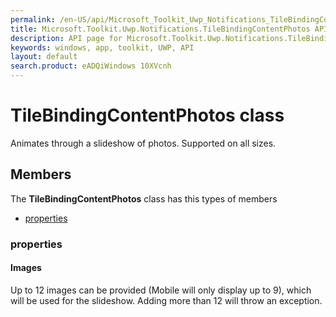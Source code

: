 ```yaml
---
permalink: /en-US/api/Microsoft_Toolkit_Uwp_Notifications_TileBindingContentPhotos.htm
title: Microsoft.Toolkit.Uwp.Notifications.TileBindingContentPhotos API 
description: API page for Microsoft.Toolkit.Uwp.Notifications.TileBindingContentPhotos
keywords: windows, app, toolkit, UWP, API
layout: default
search.product: eADQiWindows 10XVcnh
---
```



# TileBindingContentPhotos class

Animates through a slideshow of photos. Supported on all sizes.

## Members

The **TileBindingContentPhotos** class has this types of members

* [properties](#properties)

### properties

#### Images

Up to 12 images can be provided (Mobile will only display up to 9), which will be used for the slideshow. Adding more than 12 will throw an exception.
